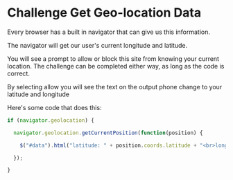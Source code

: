 # Challenge Get Geo-location Data

Every browser has a built in navigator that can give us this information.

The navigator will get our user's current longitude and latitude.

You will see a prompt to allow or block this site from knowing your current location. The challenge can be completed either way, as long as the code is correct.

By selecting allow you will see the text on the output phone change to your latitude and longitude

Here's some code that does this:

```javascript
if (navigator.geolocation) {

  navigator.geolocation.getCurrentPosition(function(position) {

    $("#data").html("latitude: " + position.coords.latitude + "<br>longitude: " + position.coords.longitude);

  });

}
```
